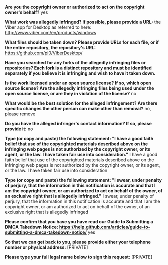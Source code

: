 **Are you the copyright owner or authorized to act on the copyright owner's behalf?** yes

**What work was allegedly infringed? If possible, please provide a URL:** the Viber app for Desktop as referred to here: http://www.viber.com/en/products/windows

**What files should be taken down? Please provide URLs for each file, or if the entire repository, the repository's URL:** https://github.com/pi0/ViberDesktop/

**Have you searched for any forks of the allegedly infringing files or repositories? Each fork is a distinct repository and must be identified separately if you believe it is infringing and wish to have it taken down.**

**Is the work licensed under an open source license? If so, which open source license? Are the allegedly infringing files being used under the open source license, or are they in violation of the license?** no

**What would be the best solution for the alleged infringement? Are there specific changes the other person can make other than removal?** no, please remove

**Do you have the alleged infringer's contact information? If so, please provide it:** no

**Type (or copy and paste) the following statement: "I have a good faith belief that use of the copyrighted materials described above on the infringing web pages is not authorized by the copyright owner, or its agent, or the law. I have taken fair use into consideration."** I have a good faith belief that use of the copyrighted materials described above on the infringing web pages is not authorized by the copyright owner, or its agent, or the law. I have taken fair use into consideration

**Type (or copy and paste) the following statement: "I swear, under penalty of perjury, that the information in this notification is accurate and that I am the copyright owner, or am authorized to act on behalf of the owner, of an exclusive right that is allegedly infringed."** I swear, under penalty of perjury, that the information in this notification is accurate and that I am the copyright owner, or am authorized to act on behalf of the owner, of an exclusive right that is allegedly infringed

**Please confirm that you have you have read our Guide to Submitting a DMCA Takedown Notice: https://help.github.com/articles/guide-to-submitting-a-dmca-takedown-notice/** yes

**So that we can get back to you, please provide either your telephone number or physical address:**
[PRIVATE]

**Please type your full legal name below to sign this request:**
[PRIVATE]
